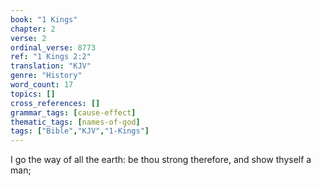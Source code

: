 ```yaml
---
book: "1 Kings"
chapter: 2
verse: 2
ordinal_verse: 8773
ref: "1 Kings 2:2"
translation: "KJV"
genre: "History"
word_count: 17
topics: []
cross_references: []
grammar_tags: [cause-effect]
thematic_tags: [names-of-god]
tags: ["Bible","KJV","1-Kings"]
---
```

I go the way of all the earth: be thou strong therefore, and show thyself a man;
